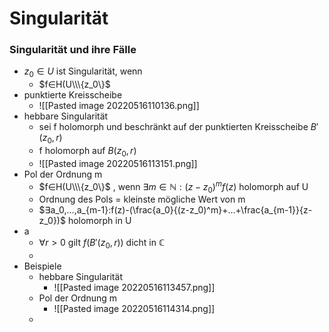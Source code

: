 # Singularität
### Singularität und ihre Fälle
+ $z_0∈U$ ist Singularität, wenn
	+ $f∈H(U\\\{z_0\}$
+ punktierte Kreisscheibe
	+ ![[Pasted image 20220516110136.png]]
+ hebbare Singularität
	+ sei f holomorph und beschränkt auf der punktierten Kreisscheibe $B'(z_0,r)$
	+ f holomorph auf $B(z_0,r)$
	+ ![[Pasted image 20220516113151.png]]
+ Pol der Ordnung m
	+  $f∈H(U\\\{z_0\}$ , wenn $∃m∈ℕ:(z-z_0)^mf(z)$ holomorph auf U
	+  Ordnung des Pols = kleinste mögliche Wert von m
	+  $∃a_0,...,a_{m-1}:f(z)-(\frac{a_0}{(z-z_0)^m}+...+\frac{a_{m-1}}{z-z_0})$ holomorph in U
+  a
	+  $∀r>0$ gilt $f(B'(z_0,r))$ dicht in ℂ
	+  
+  Beispiele
	+ hebbare Singularität
		+ ![[Pasted image 20220516113457.png]]
	+ Pol der Ordnung m
		+ ![[Pasted image 20220516114314.png]]
	+ 
